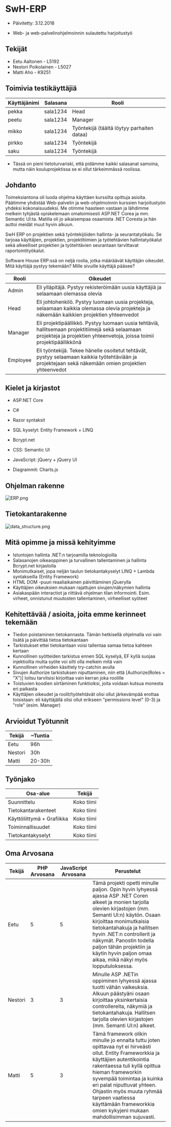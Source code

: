 # SwH-ERP

- Päivitetty: 3.12.2018

- Web- ja web-palvelinohjelmoinnin sulautettu harjoitustyö

## Tekijät

- Eetu Aaltonen - L5192
- Nestori Poikolainen - L5027
- Matti Aho - K9251

## Toimivia testikäyttäjiä

Käyttäjänimi  | Salasana  | Rooli
--------------|-----------|-------------
pekka         | sala1234  | Head
peetu         | sala1234  | Manager
mikko         | sala1234  | Työntekijä (täältä löytyy parhaiten dataa)
pirkko        | sala1234  | Työntekijä
saku          | sala1234  | Työntekijä

- Tässä on pieni tietoturvariski, että pidämme kaikki salasanat samoina, mutta näin kouluprojektissa se ei ollut tärkeimmässä roolissa.

## Johdanto

Toimeksiantona oli luoda ohjelma käyttäen kurssilta opittuja asioita. Päätimme yhdistää Web-palvelin ja web-ohjelmoinnin kurssien harjoitustyön yhdeksi kokonaisuudeksi.
Me otimme haasteen vastaan ja lähdimme melkein tyhjästä opiskelemaan omatoimisesti ASP.NET Corea ja mm. Semantic UI:ta.
Matilla oli jo aikaisempaa osaamista .NET Coresta ja hän auttoi meidät muut hyvin alkuun.

SwH ERP on projektien sekä työntekijöiden hallinta- ja seurantatyökalu. Se tarjoaa käyttäjien, projektien, projektitiimien ja työtehtävien hallintatyökalut
sekä alkeelliset projektien ja työtehtävien seurantaan tarvittavat raportointityökalut.

Software House ERP:ssä on neljä roolia, jotka määräävät käyttäjän oikeudet.
Mitä käyttäjä pystyy tekemään? Mille sivuille käyttäjä pääsee?

Rooli     | Oikeudet
----------|-----------
Admin     | Eli ylläpitäjä. Pystyy rekisteröimään uusia käyttäjiä ja selaamaan olemassa olevia
Head      | Eli johtohenkilö. Pystyy luomaan uusia projekteja, selaamaan kaikkia olemassa olevia projekteja ja näkemään kaikkien projektien yhteenvedot
Manager   | Eli projektipäällikkö. Pystyy luomaan uusia tehtäviä, hallitsemaan projektitiimejä sekä selaamaan projekteja ja projektien yhteenvetoja, joissa toimii projektipäällikkönä
Employee  | Eli työntekijä. Tekee hänelle osoitetut tehtävät, pystyy selaamaan kaikkia työtehtäviään ja projektejaan sekä näkemään omien projektien yhteenvedot

## Kielet ja kirjastot

- ASP.NET Core
- C#
- Razor syntaksit
- SQL kyselyt: Entity Framework + LINQ
- Bcrypt.net

- CSS: Semantic UI
- JavaScript: jQuery + jQuery UI
- Diagrammit: Charts.js

## Ohjelman rakenne
![ERP.png](Documents/Images/ERP.png "ERP rakenne")

## Tietokantarakenne
![data_structure.png](Documents/Images/data_structure.png "Tietokanta rakenne")


## Mitä opimme ja missä kehityimme

- Istuntojen hallinta .NET:n tarjoamilla teknologioilla
- Salasanojen oikeaoppinen ja turvallinen tallentaminen ja hallinta Bcrypt.net kirjastolla
- Monimutkaiset, jopa neljän taulun tietokantakyselyt LINQ + Lambda syntakseilla (Entity Framework)
- HTML DOM -puun reaaliaikainen päivittäminen jQuerylla
- Käyttäjien oikeuksien mukaan rajattujen sivujen/näkymien hallinta
- Asiakaspään interactiot ja riittävä ohjelman tilan informointi. Esim. virheet, onnistunut muutosten tallentaminen, virheelliset syöteet

## Kehitettävää / asioita, joita emme kerinneet tekemään

- Tiedon poistaminen tietokannasta. Tämän hetkisellä ohjelmalla voi vain lisätä ja päivittää tietoa tietokantaan
- Tarkistukset ettei tietokantaan voisi tallentaa samaa tietoa kahteen kertaan
- Kunnollinen syötteiden tarkistus ennen SQL kyselyä, EF kyllä suojaa injektioilta mutta syöte voi silti olla melkein mitä vain
- Kunnollinen virheiden käsittely try-catchin avulla
- Sivujen Authorize tarkistuksen niputtaminen, niin että [Authorize(Roles = "X")] loitsu tarvitsisi kirjoittaa vain kerran joka roolille
- Toistuvien koodien siirtäminen funktioiksi, joita voidaan kutsua monesta eri paikasta
- Käyttäjien oikeudet ja roolit/työtehtävät olisi ollut järkevämpää erottaa toisistaan: eli käyttäjällä olisi ollut erikseen "permissions level" (0-3) ja "role" (esim. Manager)

## Arvioidut Työtunnit

Tekijä  | ~Tuntia
--------|-------
Eetu    | 96h
Nestori | 30h
Matti   | 20-30h

## Työnjako

Osa-alue                   | Tekijä
---------------------------|-----------
Suunnittelu                | Koko tiimi
Tietokantarakenteet        | Koko tiimi
Käyttöliittymä + Grafiikka | Koko tiimi
Toiminnallisuudet          | Koko tiimi
Tietokantakyselyt          | Koko tiimi

## Oma Arvosana

Tekijä  | PHP Arvosana | JavaScript Arvosana | Perustelut
--------|--------------|---------------------|-------------------------------------------
Eetu    | 5            | 5                   | Tämä projekti opetti minulle paljon. Opin hyvin lyhyessä ajassa ASP .NET Coren alkeet ja monien tarjolla olevien kirjastojen (mm. Semanti UI:n) käytön. Osaan kirjoittaa monimutkaisia tietokantahakuja ja hallitsen hyvin .NET:n controllerit ja näkymät. Panostin todella paljon tähän projektiin ja käytin hyvin paljon omaa aikaa, mikä näkyi myös lopputuloksessa.
Nestori | 3            | 3                   | Minulle ASP .NETin oppiminen lyhyessä ajassa tuotti vähän vaikeuksia. Alkuun päästyäni osaan kirjoittaa yksinkertaisia controllereita, näkymiä ja tietokantahakuja. Hallitsen tarjolla olevien kirjastojen (mm. Semanti UI:n) alkeet.
Matti   | 5            | 3                  | Tämä framework olikin minulle jo ennalta tuttu joten opittavaa nyt ei hirveästi ollut. Entity Frameworkkia ja käyttäjien autentikointia rakentaessa tuli kyllä opittua hieman frameworkin syvempää toimintaa ja kuinka eri palat niputtuvat yhteen. Ohjastin myös muuta ryhmää tarpeen vaatiessa käyttämään frameworkkia omien kykyjeni mukaan mahdollisimman sujuvasti.
